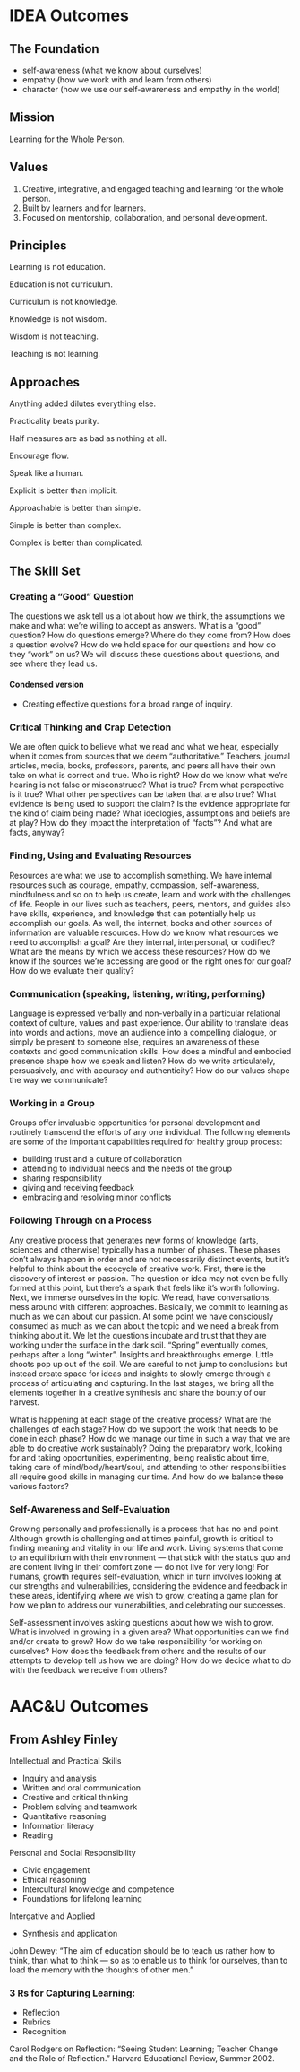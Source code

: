 IDEA Outcomes
=============


The Foundation
--------------

* self-awareness (what we know about ourselves)
* empathy (how we work with and learn from others)
* character (how we use our self-awareness and empathy in the world)


Mission
-------

Learning for the Whole Person.


Values
------

1. Creative, integrative, and engaged teaching and learning for the whole person.
2. Built by learners and for learners.
3. Focused on mentorship, collaboration, and personal development.


Principles
----------

Learning is not education.

Education is not curriculum.

Curriculum is not knowledge.

Knowledge is not wisdom.

Wisdom is not teaching.

Teaching is not learning.


Approaches
----------

Anything added dilutes everything else.

Practicality beats purity.

Half measures are as bad as nothing at all.

Encourage flow.

Speak like a human.

Explicit is better than implicit.

Approachable is better than simple.

Simple is better than complex.

Complex is better than complicated.





The Skill Set
-------------

### Creating a “Good” Question

The questions we ask tell us a lot about how we think, the assumptions we make and what we’re willing to accept as answers. What is a “good” question? How do questions emerge? Where do they come from? How does a question evolve? How do we hold space for our questions and how do they “work” on us? We will discuss these questions about questions, and see where they lead us.

#### Condensed version

* Creating effective questions for a broad range of inquiry.


### Critical Thinking and Crap Detection

We are often quick to believe what we read and what we hear, especially when it comes from sources that we deem “authoritative.” Teachers, journal articles, media, books, professors, parents, and peers all have their own take on what is correct and true. Who is right? How do we know what we’re hearing is not false or misconstrued? What is true? From what perspective is it true? What other perspectives can be taken that are also true? What evidence is being used to support the claim? Is the evidence appropriate for the kind of claim being made? What ideologies, assumptions and beliefs are at play? How do they impact the interpretation of “facts”? And what are facts, anyway?

### Finding, Using and Evaluating Resources

Resources are what we use to accomplish something. We have internal resources such as courage, empathy, compassion, self-awareness, mindfulness and so on to help us create, learn and work with the challenges of life. People in our lives such as teachers, peers, mentors, and guides also have skills, experience, and knowledge that can potentially help us accomplish our goals. As well, the internet, books and other sources of information are valuable resources. How do we know what resources we need to accomplish a goal? Are they internal, interpersonal, or codified? What are the means by which we access these resources? How do we know if the sources we’re accessing are good or the right ones for our goal? How do we evaluate their quality?

### Communication (speaking, listening, writing, performing)

Language is expressed verbally and non-verbally in a particular relational context of culture, values and past experience. Our ability to translate ideas into words and actions, move an audience into a compelling dialogue, or simply be present to someone else, requires an awareness of these contexts and good communication skills. How does a mindful and embodied presence shape how we speak and listen? How do we write articulately, persuasively, and with accuracy and authenticity? How do our values shape the way we communicate?

### Working in a Group

Groups offer invaluable opportunities for personal development and routinely transcend the efforts of any one individual. The following elements are some of the important capabilities required for healthy group process:

* building trust and a culture of collaboration
* attending to individual needs and the needs of the group
* sharing responsibility
* giving and receiving feedback
* embracing and resolving minor conflicts

### Following Through on a Process

Any creative process that generates new forms of knowledge (arts, sciences and otherwise) typically has a number of phases. These phases don’t always happen in order and are not necessarily distinct events, but it’s helpful to think about the ecocycle of creative work. First, there is the discovery of interest or passion. The question or idea may not even be fully formed at this point, but there’s a spark that feels like it’s worth following. Next, we immerse ourselves in the topic. We read, have conversations, mess around with different approaches. Basically, we commit to learning as much as we can about our passion. At some point we have consciously consumed as much as we can about the topic and we need a break from thinking about it. We let the questions incubate and trust that they are working under the surface in the dark soil. “Spring” eventually comes, perhaps after a long “winter”. Insights and breakthroughs emerge. Little shoots pop up out of the soil. We are careful to not jump to conclusions but instead create space for ideas and insights to slowly emerge through a process of articulating and capturing. In the last stages, we bring all the elements together in a creative synthesis and share the bounty of our harvest.

What is happening at each stage of the creative process? What are the challenges of each stage? How do we support the work that needs to be done in each phase? How do we manage our time in such a way that we are able to do creative work sustainably? Doing the preparatory work, looking for and taking opportunities, experimenting, being realistic about time, taking care of mind/body/heart/soul, and attending to other responsibilities all require good skills in managing our time. And how do we balance these various factors?

### Self-Awareness and Self-Evaluation

Growing personally and professionally is a process that has no end point. Although growth is challenging and at times painful, growth is critical to finding meaning and vitality in our life and work. Living systems that come to an equilibrium with their environment — that stick with the status quo and are content living in their comfort zone — do not live for very long! For humans, growth requires self-evaluation, which in turn involves looking at our strengths and vulnerabilities, considering the evidence and feedback in these areas, identifying where we wish to grow, creating a game plan for how we plan to address our vulnerabilities, and celebrating our successes.

Self-assessment involves asking questions about how we wish to grow. What is involved in growing in a given area? What opportunities can we find and/or create to grow? How do we take responsibility for working on ourselves? How does the feedback from others and the results of our attempts to develop tell us how we are doing? How do we decide what to do with the feedback we receive from others?


AAC&U Outcomes
==============

From Ashley Finley
-------------------

Intellectual and Practical Skills

* Inquiry and analysis
* Written and oral communication
* Creative and critical thinking
* Problem solving and teamwork
* Quantitative reasoning
* Information literacy
* Reading

Personal and Social Responsibility

* Civic engagement
* Ethical reasoning
* Intercultural knowledge and competence
* Foundations for lifelong learning

Intergative and Applied

* Synthesis and application

John Dewey: “The aim of education should be to teach us rather how to think, than what to think — so as to enable us to think for ourselves, than to load the memory with the thoughts of other men.”

### 3 Rs for Capturing Learning:

* Reflection
* Rubrics
* Recognition

Carol Rodgers on Reflection: “Seeing Student Learning; Teacher Change and the Role of Reflection.” Harvard Educational Review, Summer 2002.


